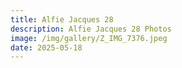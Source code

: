 ```yaml
---
title: Alfie Jacques 28
description: Alfie Jacques 28 Photos
image: /img/gallery/Z_IMG_7376.jpeg 
date: 2025-05-18
---
```


